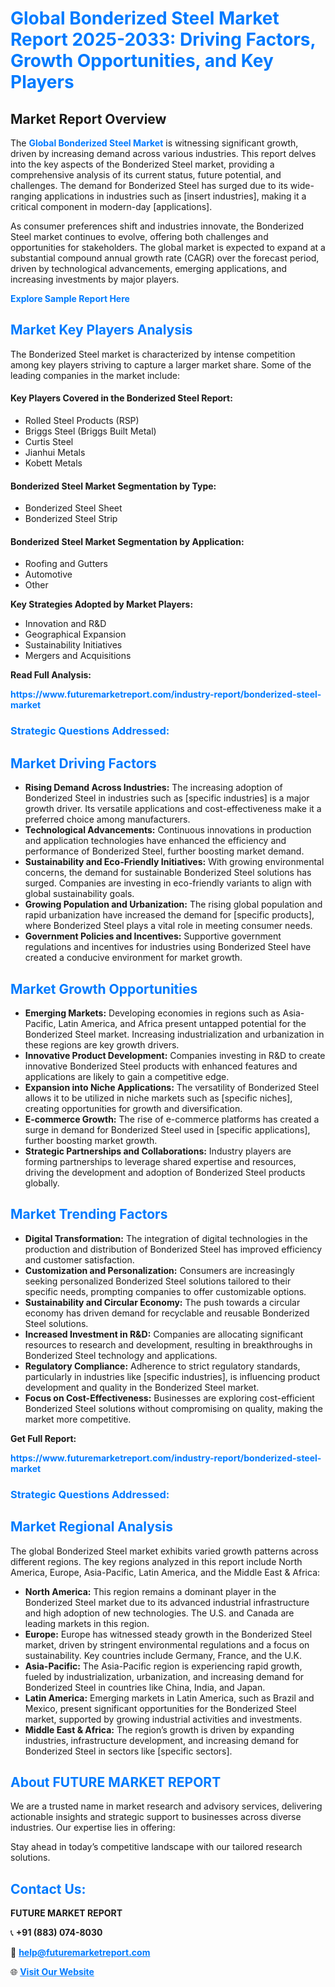 <h1 style="color: #007BFF;">Global Bonderized Steel Market Report 2025-2033: Driving Factors, Growth Opportunities, and Key Players</h1>

<section id="overview">
<h2>Market Report Overview</h2>
<p>The <a href="https://www.futuremarketreport.com/industry-report/bonderized-steel-market" style="color: #007BFF; text-decoration: none;"><strong>Global Bonderized Steel Market</strong></a> is witnessing significant growth, driven by increasing demand across various industries. This report delves into the key aspects of the Bonderized Steel market, providing a comprehensive analysis of its current status, future potential, and challenges. The demand for Bonderized Steel has surged due to its wide-ranging applications in industries such as [insert industries], making it a critical component in modern-day [applications].</p>
<p>As consumer preferences shift and industries innovate, the Bonderized Steel market continues to evolve, offering both challenges and opportunities for stakeholders. The global market is expected to expand at a substantial compound annual growth rate (CAGR) over the forecast period, driven by technological advancements, emerging applications, and increasing investments by major players.</p>
</section>

<section id="overview">
<p><a href="https://www.futuremarketreport.com/request-sample/reportId=108278" style="color: #007BFF; text-decoration: none;"><strong>Explore Sample Report Here</strong></a></p>
</section>

<section id="key-players">
<h2 style="color: #007BFF;">Market Key Players Analysis</h2>
<p>The Bonderized Steel market is characterized by intense competition among key players striving to capture a larger market share. Some of the leading companies in the market include:</p>
<h4>Key Players Covered in the Bonderized Steel Report:</h4>
<ul><li>Rolled Steel Products (RSP)</li><li>Briggs Steel (Briggs Built Metal)</li><li>Curtis Steel</li><li>Jianhui Metals</li><li>Kobett Metals</li></ul>
<h4>Bonderized Steel Market Segmentation by Type:</h4>
<ul><li>Bonderized Steel Sheet</li><li>Bonderized Steel Strip</li></ul>

<h4>Bonderized Steel Market Segmentation by Application:</h4>
<ul><li>Roofing and Gutters</li><li>Automotive</li><li>Other</li></ul>
<p><strong>Key Strategies Adopted by Market Players:</strong></p>
<ul>
<li>Innovation and R&D</li>
<li>Geographical Expansion</li>
<li>Sustainability Initiatives</li>
<li>Mergers and Acquisitions</li>
</ul>
</section>

<section>
<p><strong>Read Full Analysis: </strong></p><a href="https://www.futuremarketreport.com/industry-report/bonderized-steel-market" style="color: #007BFF; text-decoration: none;"><strong>https://www.futuremarketreport.com/industry-report/bonderized-steel-market</strong></a>
<h3 style="color: #007BFF;">Strategic Questions Addressed:</h3>
</section>

<section id="driving-factors">
<h2 style="color: #007BFF;">Market Driving Factors</h2>
<ul>
<li><strong>Rising Demand Across Industries:</strong> The increasing adoption of Bonderized Steel in industries such as [specific industries] is a major growth driver. Its versatile applications and cost-effectiveness make it a preferred choice among manufacturers.</li>
<li><strong>Technological Advancements:</strong> Continuous innovations in production and application technologies have enhanced the efficiency and performance of Bonderized Steel, further boosting market demand.</li>
<li><strong>Sustainability and Eco-Friendly Initiatives:</strong> With growing environmental concerns, the demand for sustainable Bonderized Steel solutions has surged. Companies are investing in eco-friendly variants to align with global sustainability goals.</li>
<li><strong>Growing Population and Urbanization:</strong> The rising global population and rapid urbanization have increased the demand for [specific products], where Bonderized Steel plays a vital role in meeting consumer needs.</li>
<li><strong>Government Policies and Incentives:</strong> Supportive government regulations and incentives for industries using Bonderized Steel have created a conducive environment for market growth.</li>
</ul>
</section>

<section id="growth-opportunities">
<h2 style="color: #007BFF;">Market Growth Opportunities</h2>
<ul>
<li><strong>Emerging Markets:</strong> Developing economies in regions such as Asia-Pacific, Latin America, and Africa present untapped potential for the Bonderized Steel market. Increasing industrialization and urbanization in these regions are key growth drivers.</li>
<li><strong>Innovative Product Development:</strong> Companies investing in R&D to create innovative Bonderized Steel products with enhanced features and applications are likely to gain a competitive edge.</li>
<li><strong>Expansion into Niche Applications:</strong> The versatility of Bonderized Steel allows it to be utilized in niche markets such as [specific niches], creating opportunities for growth and diversification.</li>
<li><strong>E-commerce Growth:</strong> The rise of e-commerce platforms has created a surge in demand for Bonderized Steel used in [specific applications], further boosting market growth.</li>
<li><strong>Strategic Partnerships and Collaborations:</strong> Industry players are forming partnerships to leverage shared expertise and resources, driving the development and adoption of Bonderized Steel products globally.</li>
</ul>
</section>

<section id="trending-factors">
<h2 style="color: #007BFF;">Market Trending Factors</h2>
<ul>
<li><strong>Digital Transformation:</strong> The integration of digital technologies in the production and distribution of Bonderized Steel has improved efficiency and customer satisfaction.</li>
<li><strong>Customization and Personalization:</strong> Consumers are increasingly seeking personalized Bonderized Steel solutions tailored to their specific needs, prompting companies to offer customizable options.</li>
<li><strong>Sustainability and Circular Economy:</strong> The push towards a circular economy has driven demand for recyclable and reusable Bonderized Steel solutions.</li>
<li><strong>Increased Investment in R&D:</strong> Companies are allocating significant resources to research and development, resulting in breakthroughs in Bonderized Steel technology and applications.</li>
<li><strong>Regulatory Compliance:</strong> Adherence to strict regulatory standards, particularly in industries like [specific industries], is influencing product development and quality in the Bonderized Steel market.</li>
<li><strong>Focus on Cost-Effectiveness:</strong> Businesses are exploring cost-efficient Bonderized Steel solutions without compromising on quality, making the market more competitive.</li>
</ul>
</section>

<section>
<p><strong>Get Full Report: </strong></p><a href="https://www.futuremarketreport.com/industry-report/bonderized-steel-market" style="color: #007BFF; text-decoration: none;"><strong>https://www.futuremarketreport.com/industry-report/bonderized-steel-market</strong></a>
<h3 style="color: #007BFF;">Strategic Questions Addressed:</h3>
</section>


<section id="regional-analysis">
<h2 style="color: #007BFF;">Market Regional Analysis</h2>
<p>The global Bonderized Steel market exhibits varied growth patterns across different regions. The key regions analyzed in this report include North America, Europe, Asia-Pacific, Latin America, and the Middle East & Africa:</p>
<ul>
<li><strong>North America:</strong> This region remains a dominant player in the Bonderized Steel market due to its advanced industrial infrastructure and high adoption of new technologies. The U.S. and Canada are leading markets in this region.</li>
<li><strong>Europe:</strong> Europe has witnessed steady growth in the Bonderized Steel market, driven by stringent environmental regulations and a focus on sustainability. Key countries include Germany, France, and the U.K.</li>
<li><strong>Asia-Pacific:</strong> The Asia-Pacific region is experiencing rapid growth, fueled by industrialization, urbanization, and increasing demand for Bonderized Steel in countries like China, India, and Japan.</li>
<li><strong>Latin America:</strong> Emerging markets in Latin America, such as Brazil and Mexico, present significant opportunities for the Bonderized Steel market, supported by growing industrial activities and investments.</li>
<li><strong>Middle East & Africa:</strong> The region’s growth is driven by expanding industries, infrastructure development, and increasing demand for Bonderized Steel in sectors like [specific sectors].</li>
</ul>
</section>

<footer>
<h2 style="color: #007BFF;">About FUTURE MARKET REPORT</h2>
<p>We are a trusted name in market research and advisory services, delivering actionable insights and strategic support to businesses across diverse industries. Our expertise lies in offering:</p>

<p>Stay ahead in today’s competitive landscape with our tailored research solutions.</p>

<h2 style="color: #007BFF;">Contact Us:</h2>
<p><strong>FUTURE MARKET REPORT</strong></p>
<p>📞 <strong>+91 (883) 074-8030</strong></p>
<p>📧 <strong><a href="mailto:help@futuremarketreport.com" style="color: #007BFF;">help@futuremarketreport.com</a></strong></p>
<p>🌐 <strong><a href="https://www.futuremarketreport.com/" style="color: #007BFF;">Visit Our Website</a></strong></p>
</footer>